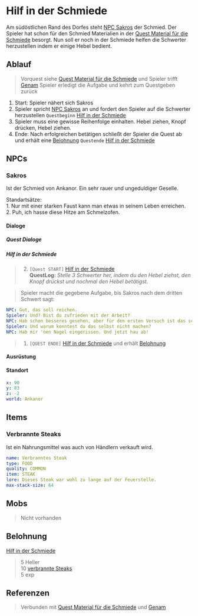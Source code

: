# Hilf in der Schmiede

Am südöstlichen Rand des Dorfes steht [NPC Sakros](#Sakros) der Schmied. Der Spieler hat schon für den Schmied Materialien in der [Quest Material für die Schmiede](../2-der-schmied/README.md) besorgt. Nun soll er noch in der Schmiede helfen die Schwerter herzustellen indem er einige Hebel bedient.

## Ablauf

> Vorquest siehe
> [Quest Material für die Schmiede](../2-der-schmied/REAMDE.md) und 
> Spieler trifft [Genam](../3-skelette-in-der-hoehle/README.md)
> Spieler erledigt die Aufgabe und kehrt zum Questgeben zurück

1. Start: Spieler nähert sich Sakros
2. Spieler spricht [NPC Sakros](#Sakros) an und fordert den Spieler auf die Schwerter herzustellen `Questbeginn` [Hilf in der Schmiede](#Hilf-in-der-Schmiede)
3. Spieler muss eine gewisse Reihenfolge einhalten. Hebel ziehen, Knopf drücken, Hebel ziehen.
4. Ende: Nach erfolgreichen betätigen schließt der Spieler die Quest ab und erhält eine [Belohnung](#Belohnung) `Questende` [Hilf in der Schmiede](#Hilf-in-der-Schmiede)

## NPCs

### Sakros

Ist der Schmied von Ankanor. Ein sehr rauer und ungeduldiger Geselle.

Standartsätze:  
    1. Nur mit einer starken Faust kann man etwas in seinem Leben erreichen.  
    2. Puh, ich hasse diese Hitze am Schmelzofen.
    
#### Dialoge

##### Quest Dialoge

##### Hilf in der Schmiede

> 2. `[Quest START]` [Hilf in der Schmiede](#Hilf-in-der-Schmiede)  
**QuestLog:** *Stelle 3 Schwerter her, indem du den Hebel ziehst, den Knopf drückst und nochmal den Hebel betätigst.*

> Spieler macht die gegebene Aufgabe, bis Sakros nach dem dritten Schwert sagt:

```yml
NPC: Gut, das soll reichen.
Spieler: Und? Bist du zufrieden mit der Arbeit?
NPC: Hab schon besseres gesehen, aber für den ersten Versuch ist das schon recht gut.
Spieler: Und warum konntest du das selbst nicht machen?
NPC: Hab mir 'nen Nagel eingerissen. Und jetzt hau ab!
```

> 1. `[QUEST ENDE]` [Hilf in der Schmiede](#Hilf-in-der-Schmiede) und erhält [Belohnung](#Belohnung)


#### Ausrüstung

#### Standort

```yml
x: 90
y: 83
z: -2
world: Ankanor
```

## Items

### Verbrannte Steaks

Ist ein Nahrungsmittel was auch von Händlern verkauft wird.

```yml
name: Verbranntes Steak
type: FOOD
quality: COMMON
item: STEAK
lore: Dieses Steak war wohl zu lange auf der Feuerstelle.
max-stack-size: 64
```

## Mobs

> Nicht vorhanden

## Belohnung

[Hilf in der Schmiede](#Hilf-in-der-Schmiede)
> 5 Heller  
> 10 [verbrannte Steaks](#Verbrannte-Steaks)  
> 5 exp

## Referenzen

> Verbunden mit [Quest Material für die Schmiede](../2-der-schmied/README.md) und [Genam](../3-skelette-in-der-hoehle/README.md)